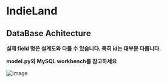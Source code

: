 # IndieLand


## DataBase Achitecture

**실제 field 명은 설계도와 다를 수 있습니다. 특히 id는 대부분 다릅니다.** 

**model.py와 MySQL workbench를 참고하세요** 

 
![image](https://github.com/user-attachments/assets/f3b836e3-335d-49ff-9c8b-c594e75afc3f)

